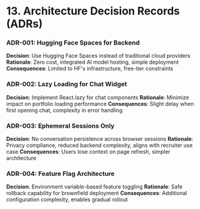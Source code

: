 # 13. Architecture Decision Records (ADRs)

### ADR-001: Hugging Face Spaces for Backend
**Decision**: Use Hugging Face Spaces instead of traditional cloud providers
**Rationale**: Zero cost, integrated AI model hosting, simple deployment
**Consequences**: Limited to HF's infrastructure, free-tier constraints

### ADR-002: Lazy Loading for Chat Widget
**Decision**: Implement React.lazy for chat components
**Rationale**: Minimize impact on portfolio loading performance
**Consequences**: Slight delay when first opening chat, complexity in error handling

### ADR-003: Ephemeral Sessions Only
**Decision**: No conversation persistence across browser sessions
**Rationale**: Privacy compliance, reduced backend complexity, aligns with recruiter use case
**Consequences**: Users lose context on page refresh, simpler architecture

### ADR-004: Feature Flag Architecture
**Decision**: Environment variable-based feature toggling
**Rationale**: Safe rollback capability for brownfield deployment
**Consequences**: Additional configuration complexity, enables gradual rollout
